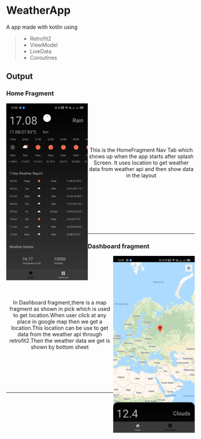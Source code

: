 # WeatherApp
A app made with kotlin using 
>- Retrofit2
>- ViewModel
>- LiveData
>- Coroutines

## Output


### Home Fragment

<img align="left" src="https://raw.githubusercontent.com/Mohit0233/WeatherApp/master/Output/Home.jpg" width="218px">

<div align="center">
<br>
          <br>
          <br>
          <br>
          <br>
          <br>
    <p align="center">
        This is the HomeFragment Nav Tab which shows up when the app starts after splash<br>
         Screen. It uses location to get weather data from weather api and then show data<br>
          in the layout<br>      
    </p>
    <br>
    <br>
    <br>
    <br>
    <br>
    <br>
    <br>
</div>

---

### Dashboard fragment

<img align="right" src="https://raw.githubusercontent.com/Mohit0233/WeatherApp/master/Output/Dashboard.jpg" width="218px">

<div align="center">
<br>
    <br>
    <br>
    <br>
    <br>
    <br>
    <p align="center">
        In Dashboard fragment,there is a map fragment as shown in pick which is used<br>
        to get location.When user click at any place in google map then we get a <br>
        location.This location can be use to get data from the weather api through<br>
         retrofit2.Then the weather data we get is shown by bottom sheet<br>
    </p>
    <br>
    <br>
    <br>
    <br>
    <br>
</div>

---
